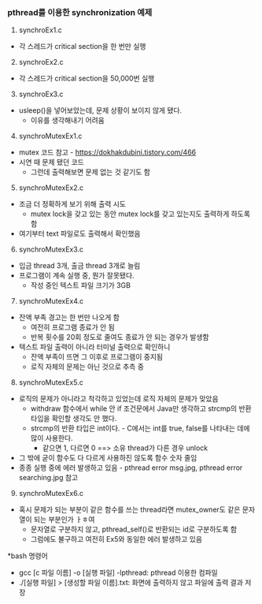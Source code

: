 ### pthread를 이용한 synchronization 예제

1. synchroEx1.c
- 각 스레드가 critical section을 한 번만 실행

2. synchroEx2.c
- 각 스레드가 critical section을 50,000번 실행

3. synchroEx3.c
- usleep()을 넣어보았는데, 문제 상황이 보이지 않게 됐다.
  - 이유를 생각해내기 어려움

4. synchroMutexEx1.c
- mutex 코드 참고 - https://dokhakdubini.tistory.com/466
- 시연 때 문제 됐던 코드
  - 그런데 출력해보면 문제 없는 것 같기도 함

5. synchroMutexEx2.c
- 조금 더 정확하게 보기 위해 출력 시도
  - mutex lock을 갖고 있는 동안 mutex lock를 갖고 있는지도 출력하게 하도록 함
- 여기부터 text 파일로도 출력해서 확인했음

6. synchroMutexEx3.c
- 입금 thread 3개, 출금 thread 3개로 늘림
- 프로그램이 계속 실행 중, 뭔가 잘못됐다.
  - 작성 중인 텍스트 파일 크기가 3GB

7. synchroMutexEx4.c
- 잔액 부족 경고는 한 번만 나오게 함
  - 여전히 프로그램 종료가 안 됨
  - 반복 횟수를 20회 정도로 줄여도 종료가 안 되는 경우가 발생함
- 텍스트 파일 출력이 아니라 터미널 출력으로 확인하니
  - 잔액 부족이 뜨면 그 이후로 프로그램이 중지됨
  - 로직 자체의 문제는 아닌 것으로 추측 중

8. synchroMutexEx5.c
- 로직의 문제가 아니라고 착각하고 있었는데 로직 자체의 문제가 맞았음
  - withdraw 함수에서 while 안 if 조건문에서 Java만 생각하고 strcmp의 반환 타입을 확인할 생각도 안 했다.
  - strcmp의 반환 타입은 int이다. - C에서는 int를 true, false를 나타내는 데에 많이 사용한다.
    - 같으면 1, 다르면 0 ==> 소유 thread가 다른 경우 unlock
- 그 밖에 굳이 함수도 다 다르게 사용하진 않도록 함수 숫자 줄임
- 종종 실행 중에 에러 발생하고 있음 - pthread error msg.jpg, pthread error searching.jpg 참고

9. synchroMutexEx6.c
- 혹시 문제가 되는 부분이 같은 함수를 쓰는 thread라면 mutex_owner도 같은 문자열이 되는 부분인가 ㅏㅎ여
  - 문자열로 구분하지 않고, pthread_self()로 반환되는 id로 구분하도록 함
  - 그럼에도 불구하고 여전히 Ex5와 동일한 에러 발생하고 있음

*bash 명령어
- gcc [c 파일 이름] -o [실행 파일] -lpthread: pthread 이용한 컴파일
- ./[실행 파일] > [생성할 파일 이름].txt: 화면에 출력하지 않고 파일에 출력 결과 저장

